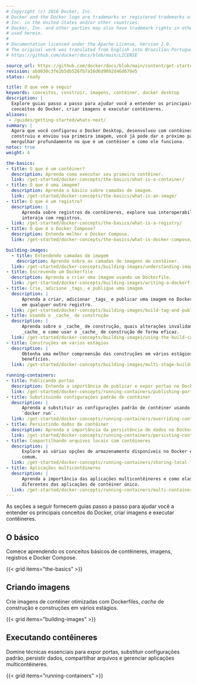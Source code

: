 ```yaml
---
# Copyright (c) 2016 Docker, Inc.
# Docker and the Docker logo are trademarks or registered trademarks of Docker,
# Inc. in the United States and/or other countries.
# Docker, Inc. and other parties may also have trademark rights in other terms
# used herein.
#
# Documentation licensed under the Apache License, Version 2.0.
# The original work was translated from English into Brazilian Portuguese.
# https://github.com/docker/docs/blob/main/LICENSE

source_url: https://github.com/docker/docs/blob/main/content/get-started/introduction/whats-next.md
revision: abd030c3fe2b5db526fb7a16d6d9892d46d678e5
status: ready

title: O que vem a seguir
keywords: conceitos, construir, imagens, contêiner, docker desktop
description: |
  Explore guias passo a passo para ajudar você a entender os principais
  conceitos do Docker, criar imagens e executar contêineres.
aliases:
 - /guides/getting-started/whats-next/
summary: |
  Agora que você configurou o Docker Desktop, desenvolveu com contêineres e
  construiu e enviou sua primeira imagem, você já pode dar o próximo passo e
  mergulhar profundamente no que é um contêiner e como ele funciona.
notoc: true
weight: 4

the-basics:
- title: O que é um contêiner?
  description: Aprenda como executar seu primeiro contêiner.
  link: /get-started/docker-concepts/the-basics/what-is-a-container/
- title: O que é uma imagem?
  description: Aprenda o básico sobre camadas de imagem.
  link: /get-started/docker-concepts/the-basics/what-is-an-image/
- title: O que é um registro?
  description: |
      Aprenda sobre registros de contêineres, explore sua interoperabilidade e
      interaja com registros.
  link: /get-started/docker-concepts/the-basics/what-is-a-registry/
- title: O que é o Docker Compose?
  description: Entenda melhor o Docker Compose.
  link: /get-started/docker-concepts/the-basics/what-is-docker-compose/

building-images:
  - title: Entendendo camadas de imagem
    description: Aprenda sobre as camadas de imagens de contêiner.
  link: /get-started/docker-concepts/building-images/understanding-image-layers/
- title: Escrevendo um Dockerfile
  description: Aprenda a criar uma imagem usando um Dockerfile.
  link: /get-started/docker-concepts/building-images/writing-a-dockerfile/
- title: Crie, adicione _tags_ e publique uma imagem
  description: |
      Aprenda a criar, adicionar _tags_ e publicar uma imagem no Docker Hub ou
      em qualquer outro registro.
  link: /get-started/docker-concepts/building-images/build-tag-and-publish-an-image/
- title: Usando o _cache_ de construção
  description: |
      Aprenda sobre o _cache_ de construção, quais alterações invalidam o
      _cache_ e como usar o _cache_ de construção de forma eficaz.
  link: /get-started/docker-concepts/building-images/using-the-build-cache/
- title: Construções em vários estágios
  description: |
      Obtenha uma melhor compreensão das construções em vários estágios e seus
      benefícios.
  link: /get-started/docker-concepts/building-images/multi-stage-builds/

running-containers:
- title: Publicando portas
  description: Entenda a importância de publicar e expor portas no Docker.
  link: /get-started/docker-concepts/running-containers/publishing-ports/
- title: Substituindo configurações padrão de contêiner
  description: |
      Aprenda a substituir as configurações padrão de contêiner usando o comando
      `docker run`.
  link: /get-started/docker-concepts/running-containers/overriding-container-defaults/
- title: Persistindo dados de contêiner
  description: Aprenda a importância da persistência de dados no Docker.
  link: /get-started/docker-concepts/running-containers/persisting-container-data/
- title: Compartilhando arquivos locais com contêineres
  description: |
      Explore as várias opções de armazenamento disponíveis no Docker e seu uso
      comum.
  link: /get-started/docker-concepts/running-containers/sharing-local-files/
- title: Aplicações multicontêineres
  description: |
      Aprenda a importância das aplicações multicontêineres e como elas são
      diferentes das aplicações de contêiner único.
  link: /get-started/docker-concepts/running-containers/multi-container-applications/
---
```

As seções a seguir fornecem guias passo a passo para ajudar você a entender os
principais conceitos do Docker, criar imagens e executar contêineres.

## O básico

Comece aprendendo os conceitos básicos de contêineres, imagens, registros e
Docker Compose.

{{< grid items="the-basics" >}}

## Criando imagens

Crie imagens de contêiner otimizadas com Dockerfiles, _cache_ de construção e
construções em vários estágios.

{{< grid items="building-images" >}}

## Executando contêineres

Domine técnicas essenciais para expor portas, substituir configurações padrão,
persistir dados, compartilhar arquivos e gerenciar aplicações multicontêineres.

{{< grid items="running-containers" >}}
